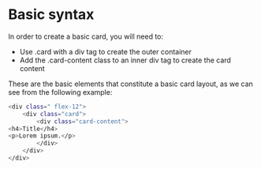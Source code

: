 # Basic syntax

In order to create a basic card, you will need to:

- Use .card with a div tag to create the outer container
- Add the .card-content class to an inner div tag to create the card content

These are the basic elements that constitute a basic card layout, as we can see from the following example:

```sh
<div class=" flex-12">
    <div class="card">
        <div class="card-content">
<h4>Title</h4> 
<p>Lorem ipsum.</p>
        </div>
    </div>
</div>
```
